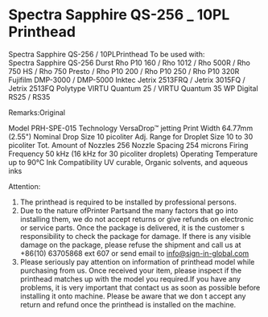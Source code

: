 # Spectra Sapphire QS-256 _ 10PL Printhead

Spectra Sapphire QS-256 / 10PLPrinthead
To be used with:
Spectra Sapphire QS-256
Durst Rho P10 160 / Rho 1012 / Rho 500R / Rho 750 HS / Rho 750 Presto / Rho P10 200 / Rho P10 250 / Rho P10 320R
Fujifilm DMP-3000 / DMP-5000
Inktec Jetrix 2513FRQ / Jetrix 3015FQ / Jetrix 2513FQ
Polytype VIRTU Quantum 25 / VIRTU Quantum 35
WP Digital RS25 / RS35

Remarks:Original

Model	PRH-SPE-015
Technology	VersaDrop™ jetting
Print Width	64.77mm (2.55")
Nominal Drop Size	10 picoliter
Adj. Range for Droplet Size	10 to 30 picoliter
Tot. Amount of Nozzles	256
Nozzle Spacing	254 microns
Firing Frequency	50 kHz (16 kHz for 30 picoliter    droplets)
Operating Temperature	up to 90°C
Ink Compatibility	UV curable, Organic solvents, and    aqueous inks




Attention:
1. The printhead is required to be installed by professional persons.
2. Due to the nature ofPrinter Partsand the many factors that go into installing them, we do not accept returns or give refunds on electronic or service parts. Once the package is delivered, it is the customer s responsibility to check the package for damage. If there is any visible damage on the package, please refuse the shipment and call us at +86(10) 63705868 ext 607 or send email to info@sign-in-global.com
3. Please seriously pay attention on information of printhead model while purchasing from us. Once received your item, please inspect if the printhead matches up with the model you required.If you have any problems, it is very important that contact us as soon as possible before installing it onto machine. Please be aware that we don t accept any return and refund once the printhead is installed on the machine.
